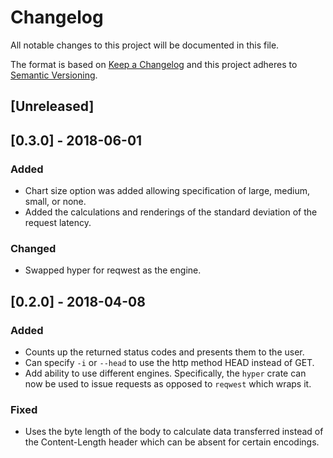 # Changelog

All notable changes to this project will be documented in this file.

The format is based on [Keep a Changelog](http://keepachangelog.com/en/1.0.0/)
and this project adheres to [Semantic Versioning](http://semver.org/spec/v2.0.0.html).

## [Unreleased]

## [0.3.0] - 2018-06-01

### Added

* Chart size option was added allowing specification of large, medium, small, or none.
* Added the calculations and renderings of the standard deviation of the request latency.

### Changed

* Swapped hyper for reqwest as the engine.

## [0.2.0] - 2018-04-08

### Added

* Counts up the returned status codes and presents them to the user.
* Can specify `-i` or `--head` to use the http method HEAD instead of GET.
* Add ability to use different engines. Specifically, the `hyper` crate can now be used to issue requests as opposed to `reqwest` which wraps it.

### Fixed

* Uses the byte length of the body to calculate data transferred instead of the Content-Length header which can be absent for certain encodings.

